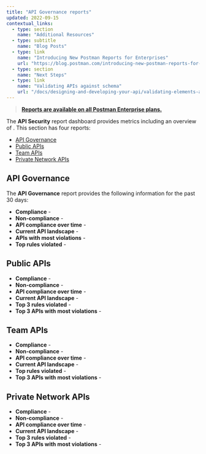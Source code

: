 ```yaml
---
title: "API Governance reports"
updated: 2022-09-15
contextual_links:
  - type: section
    name: "Additional Resources"
  - type: subtitle
    name: "Blog Posts"
  - type: link
    name: "Introducing New Postman Reports for Enterprises"
    url: "https://blog.postman.com/introducing-new-postman-reports-for-enterprises/"
  - type: section
    name: "Next Steps"
  - type: link
    name: "Validating APIs against schema"
    url: "/docs/designing-and-developing-your-api/validating-elements-against-schema/"
---
```


> [**Reports are available on all Postman Enterprise plans.**](https://www.postman.com/pricing)

The **API Security** report dashboard provides metrics including an overview of <!-- TODO: fill this in -->. This section has four reports:

* [API Governance](#api-governance)
* [Public APIs](#public-apis)
* [Team APIs](#team-apis)
* [Private Network APIs](#private-network-apis)

## API Governance

The **API Governance** report provides the following information for the past 30 days:

* **Compliance** -
* **Non-compliance** -
* **API compliance over time** -
* **Current API landscape** -
* **APIs with most violations** -
* **Top rules violated** -

## Public APIs

* **Compliance** -
* **Non-compliance** -
* **API compliance over time** -
* **Current API landscape** -
* **Top 3 rules violated** -
* **Top 3 APIs with most violations** -

## Team APIs

* **Compliance** -
* **Non-compliance** -
* **API compliance over time** -
* **Current API landscape** -
* **Top rules violated** -
* **Top 3 APIs with most violations** -

## Private Network APIs

* **Compliance** -
* **Non-compliance** -
* **API compliance over time** -
* **Current API landscape** -
* **Top 3 rules violated** -
* **Top 3 APIs with most violations** -

